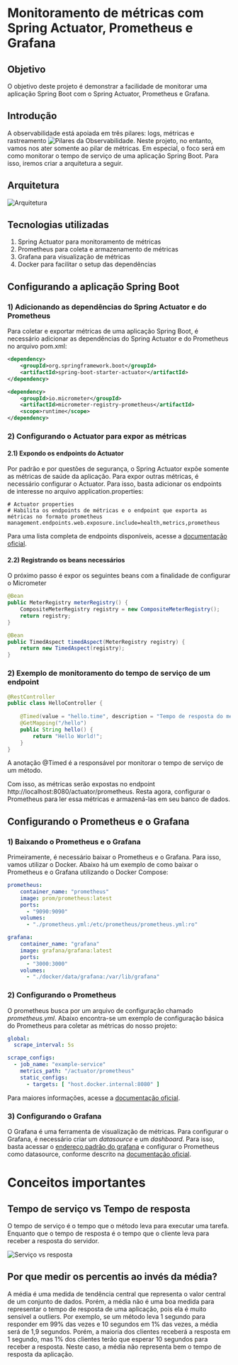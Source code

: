 # Monitoramento de métricas com Spring Actuator, Prometheus e Grafana


## Objetivo
O objetivo deste projeto é demonstrar a facilidade de monitorar uma aplicação Spring Boot com o Spring Actuator, Prometheus e Grafana.

## Introdução
A observabilidade está apoiada em três pilares: logs, métricas e rastreamento ![Pilares da Observabilidade](docs/img/observabilidade-pilares.png).
Neste projeto, no entanto, vamos nos ater somente ao pilar de métricas. 
Em especial, o foco será em como monitorar o tempo de serviço de uma aplicação Spring Boot.
Para isso, iremos criar a arquitetura a seguir.

## Arquitetura
![Arquitetura](docs/img/arch.png)


## Tecnologias utilizadas
1. Spring Actuator para monitoramento de métricas
2. Prometheus para coleta e armazenamento de métricas
3. Grafana para visualização de métricas
4. Docker para facilitar o setup das dependências


## Configurando a aplicação Spring Boot


### 1) Adicionando as dependências do Spring Actuator e do Prometheus
Para coletar e exportar métricas de uma aplicação Spring Boot, é necessário adicionar as dependências do Spring Actuator e do Prometheus no arquivo pom.xml:

```xml
<dependency>
    <groupId>org.springframework.boot</groupId>
    <artifactId>spring-boot-starter-actuator</artifactId>
</dependency>

<dependency>
    <groupId>io.micrometer</groupId>
    <artifactId>micrometer-registry-prometheus</artifactId>
    <scope>runtime</scope>
</dependency>
```


### 2) Configurando o Actuator para expor as métricas


#### 2.1) Expondo os endpoints do Actuator

Por padrão e por questões de segurança, o Spring Actuator expõe somente as métricas de saúde da aplicação. 
Para expor outras métricas, é necessário configurar o Actuator.
Para isso, basta adicionar os endpoints de interesse no arquivo application.properties:

```properties
# Actuator properties
# Habilita os endpoints de métricas e o endpoint que exporta as métricas no formato prometheus
management.endpoints.web.exposure.include=health,metrics,prometheus
```
Para uma lista completa de endpoints disponíveis, acesse a [documentação oficial](https://docs.spring.io/spring-boot/docs/2.2.x/reference/html/production-ready-features.html#production-ready-endpoints).


#### 2.2) Registrando os beans necessários

O próximo passo é expor os seguintes beans com a finalidade de configurar o Micrometer
```java
@Bean
public MeterRegistry meterRegistry() {
    CompositeMeterRegistry registry = new CompositeMeterRegistry();
    return registry;
}

@Bean
public TimedAspect timedAspect(MeterRegistry registry) {
    return new TimedAspect(registry);
}
```

### 2) Exemplo de monitoramento do tempo de serviço de um endpoint
```java
@RestController
public class HelloController {
    
    @Timed(value = "hello.time", description = "Tempo de resposta do método hello")
    @GetMapping("/hello")
    public String hello() {
        return "Hello World!";
    }
}
```
A anotação @Timed é a responsável por monitorar o tempo de serviço de um método.

Com isso, as métricas serão expostas no endpoint http://localhost:8080/actuator/prometheus.
Resta agora, configurar o Prometheus para ler essa métricas e armazená-las em seu banco de dados.

## Configurando o Prometheus e o Grafana

### 1) Baixando o Prometheus e o Grafana

Primeiramente, é necessário baixar o Prometheus e o Grafana. Para isso, vamos utilizar o Docker. 
Abaixo há um exemplo de como baixar o Prometheus e o Grafana utilizando o Docker Compose:

```yaml
prometheus:
    container_name: "prometheus"
    image: prom/prometheus:latest
    ports:
      - "9090:9090"
    volumes:
      - "./prometheus.yml:/etc/prometheus/prometheus.yml:ro"

grafana:
    container_name: "grafana"
    image: grafana/grafana:latest
    ports:
      - "3000:3000"
    volumes:
      - "./docker/data/grafana:/var/lib/grafana"
```

### 2) Configurando o Prometheus
O prometheus busca por um arquivo de configuração chamado *prometheus.yml*.
Abaixo encontra-se um exemplo de configuração básica do Prometheus para coletar as métricas do nosso projeto:

```yaml
global:
  scrape_interval: 5s

scrape_configs:
  - job_name: "example-service"
    metrics_path: "/actuator/prometheus"
    static_configs:
      - targets: [ "host.docker.internal:8080" ]
```

Para maiores informações, acesse a [documentação oficial](https://prometheus.io/docs/prometheus/latest/configuration/configuration/).

### 3) Configurando o Grafana
O Grafana é uma ferramenta de visualização de métricas. Para configurar o Grafana, é necessário criar um *datasource* e um *dashboard*.
Para isso, basta acessar o [endereço padrão do grafana](http://localhost:3030) e configurar o Prometheus como datasource, conforme descrito na [documentação oficial](https://grafana.com/docs/grafana/latest/datasources/prometheus/).


# Conceitos importantes

## Tempo de serviço vs Tempo de resposta
O tempo de serviço é o tempo que o método leva para executar uma tarefa.
Enquanto que o tempo de resposta é o tempo que o cliente leva para receber a resposta do servidor.

![Serviço vs resposta](docs/img/servico-vs-resposta.jpg)

## Por que medir os percentis ao invés da média?
A média é uma medida de tendência central que representa o valor central de um conjunto de dados.
Porém, a média não é uma boa medida para representar o tempo de resposta de uma aplicação, pois ela é muito sensível a outliers.
Por exemplo, se um método leva 1 segundo para responder em 99% das vezes e 10 segundos em 1% das vezes, a média será de 1,9 segundos.
Porém, a maioria dos clientes receberá a resposta em 1 segundo, mas 1% dos clientes terão que esperar 10 segundos para receber a resposta.
Neste caso, a média não representa bem o tempo de resposta da aplicação.

